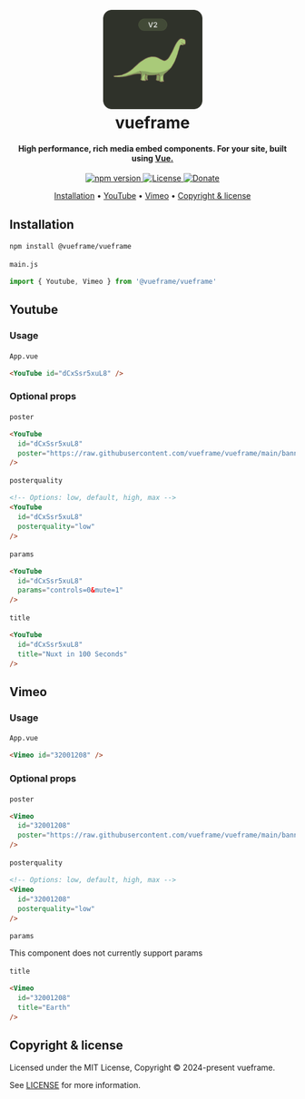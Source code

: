 
<h1 align="center">
  <br>
  <a href="https://github.com/vueframe/vueframe"><img src="https://raw.githubusercontent.com/vueframe/vueframe/refs/heads/main/icon/dino.png" alt="vueframe" width="175"></a>
  <br>
  vueframe
  <br>
</h1>

<h4 align="center">High performance, rich media embed components. For your site, built using <a href="https://vuejs.org/" target="_blank">Vue.</a></h4>

<p align="center">
    <a href="https://www.npmjs.com/package/@vueframe/vueframe">
        <img src="https://img.shields.io/npm/v/@vueframe/vueframe.svg?color=6a7e4c&style=flat" alt="npm version">
    </a>
    <a href="https://github.com/vueframe/vueframe/blob/main/LICENSE">
        <img src="https://img.shields.io/badge/license-MIT-6a7e4c?style=flat" alt="License">
    </a>
    <a href="https://ko-fi.com/brick_wall">
        <img src="https://img.shields.io/badge/$-donate-6a7e4c.svg?style=flat" alt="Donate">
    </a>
</p>

<p align="center">
  <!-- <a href="#Features">Features</a> • -->
  <a href="#installation">Installation</a> •
  <a href="#youtube">YouTube</a> •
  <a href="#vimeo">Vimeo</a> •
  <a href="#copyright-&-license">Copyright & license</a>
</p>

<!-- ## Features

- 🎯 Simple, zero-config setup
- 🎬 Support for YouTube, Vimeo e.t.c
- 🚀 Vue 3 compatible
- ⚡ Superfast and Lightweight
- 🔄 Customizable Props -->

## Installation

```bash
npm install @vueframe/vueframe
```

``main.js``

```js
import { Youtube, Vimeo } from '@vueframe/vueframe'
```

## Youtube

### Usage

``App.vue``

```html
<YouTube id="dCxSsr5xuL8" />
```

### Optional props

``poster``

```html
<YouTube
  id="dCxSsr5xuL8"
  poster="https://raw.githubusercontent.com/vueframe/vueframe/main/banner/banner.png"
/>
```

``posterquality``

```html
<!-- Options: low, default, high, max -->
<YouTube
  id="dCxSsr5xuL8"
  posterquality="low"
/>
```

``params``

```html
<YouTube
  id="dCxSsr5xuL8"
  params="controls=0&mute=1"
/>
```

``title``

```html
<YouTube
  id="dCxSsr5xuL8"
  title="Nuxt in 100 Seconds"
/>
```

## Vimeo

### Usage

``App.vue``

```html
<Vimeo id="32001208" />
```

### Optional props

``poster``

```html
<Vimeo
  id="32001208"
  poster="https://raw.githubusercontent.com/vueframe/vueframe/main/banner/banner.png"
/>
```

``posterquality``

```html
<!-- Options: low, default, high, max -->
<Vimeo
  id="32001208"
  posterquality="low"
/>
```

``params``

This component does not currently support params

``title``

```html
<Vimeo
  id="32001208"
  title="Earth"
/>
```

## Copyright & license

Licensed under the MIT License, Copyright © 2024-present vueframe.

See [LICENSE](https://github.com/vueframe/vueframe/blob/main/LICENSE) for more information.